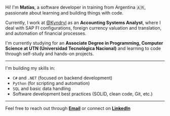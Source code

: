 
Hi! I'm **Matías**, a software developer in training from Argentina 🇦🇷, passionate about learning and building things with code.

Currently, I work at [@Kyndryl](https://www.kyndryl.com/us/en) as an **Accounting Systems Analyst**, where I deal with SAP FI configurations, foreign currency valuation and translation, and automation of financial processes.

I'm currently studying for an **Associate Degree in Programming, Computer Science at UTN (Universidad Tecnológica Nacional)** and learning to code through self-study and hands-on projects.

---

I'm building my skills in:

- `C#` and `.NET` (focused on backend development)
- `Python` (for scripting and automation)
- `SQL` and basic data handling
- Software development best practices (SOLID, clean code, Git, etc.)

---

Feel free to reach out through [**Email**](mailto:vazquez.matias.e@gmail.com) or connect on [**LinkedIn**](https://www.linkedin.com/in/matias-e-vazquez/)
